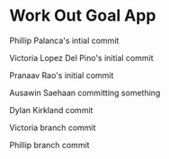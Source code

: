 # Work Out Goal App
Phillip Palanca's intial commit 

Victoria Lopez Del Pino's initial commit

Pranaav Rao's initial commit

Ausawin Saehaan committing something

Dylan Kirkland commit

Victoria branch commit

Phillip branch commit

